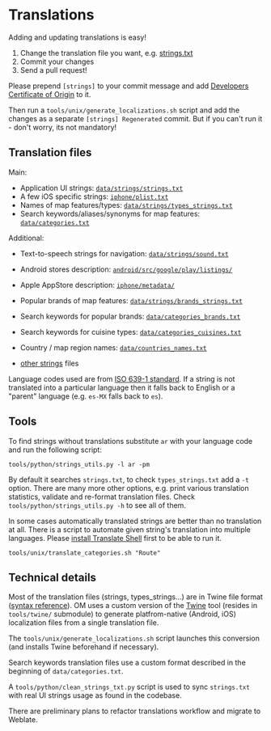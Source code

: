 # Translations

Adding and updating translations is easy!
1. Change the translation file you want, e.g. [strings.txt](../data/strings/strings.txt)
2. Commit your changes
3. Send a pull request!

Please prepend `[strings]` to your commit message and add [Developers Certificate of Origin](CONTRIBUTING.md#legal-requirements) to it.

Then run a `tools/unix/generate_localizations.sh` script and add the changes as a separate `[strings] Regenerated` commit.
But if you can't run it - don't worry, its not mandatory!

## Translation files

Main:
- Application UI strings: [`data/strings/strings.txt`](../data/strings/strings.txt)
- A few iOS specific strings: [`iphone/plist.txt`](../iphone/plist.txt)
- Names of map features/types: [`data/strings/types_strings.txt`](../data/strings/types_strings.txt)
- Search keywords/aliases/synonyms for map features: [`data/categories.txt`](../data/categories.txt)

Additional:
- Text-to-speech strings for navigation: [`data/strings/sound.txt`](../data/strings/sound.txt)

- Android stores description: [`android/src/google/play/listings/`](../android/src/google/play/listings/)
- Apple AppStore description: [`iphone/metadata/`](../iphone/metadata/)

- Popular brands of map features: [`data/strings/brands_strings.txt`](../data/strings/brands_strings.txt)
- Search keywords for popular brands: [`data/categories_brands.txt`](../data/categories_brands.txt)
- Search keywords for cuisine types: [`data/categories_cuisines.txt`](../data/categories_cuisines.txt)

- Country / map region names: [`data/countries_names.txt`](../data/countries_names.txt)

- [other strings](STRUCTURE.md#strings-and-translations) files

Language codes used are from [ISO 639-1 standard](https://en.wikipedia.org/wiki/List_of_ISO_639-1_codes).
If a string is not translated into a particular language then it falls back to English or a "parent" language (e.g. `es-MX` falls back to `es`).

## Tools

To find strings without translations substitute `ar` with your language code and run the following script:
```
tools/python/strings_utils.py -l ar -pm
```
By default it searches `strings.txt`, to check `types_strings.txt` add a `-t` option.
There are many more other options, e.g. print various translation statistics, validate and re-format translation files.
Check `tools/python/strings_utils.py -h` to see all of them.

In some cases automatically translated strings are better than no translation at all.
There is a script to automate given string's translation into multiple languages.
Please [install Translate Shell](https://www.soimort.org/translate-shell/#installation) first to be able to run it.

```
tools/unix/translate_categories.sh "Route"
```

## Technical details

Most of the translation files (strings, types_strings...) are in Twine file format ([syntax reference](../tools/twine/README.md)).
OM uses a custom version of the [Twine](https://github.com/organicmaps/twine)
tool (resides in `tools/twine/` submodule) to generate platfrom-native (Android, iOS)
localization files from a single translation file.

The `tools/unix/generate_localizations.sh` script launches this conversion
(and installs Twine beforehand if necessary).

Search keywords translation files use a custom format described in the beginning of `data/categories.txt`.

A `tools/python/clean_strings_txt.py` script is used to sync `strings.txt` with real UI strings usage as found in the codebase.

There are preliminary plans to refactor translations workflow and migrate to Weblate.
